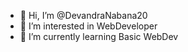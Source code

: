 - 👋 Hi, I’m @DevandraNabana20
- 👀 I’m interested in WebDeveloper
- 🌱 I’m currently learning Basic WebDev

<!---
DevandraNabana20/DevandraNabana20 is a ✨ special ✨ repository because its `README.md` (this file) appears on your GitHub profile.
You can click the Preview link to take a look at your changes.
--->
